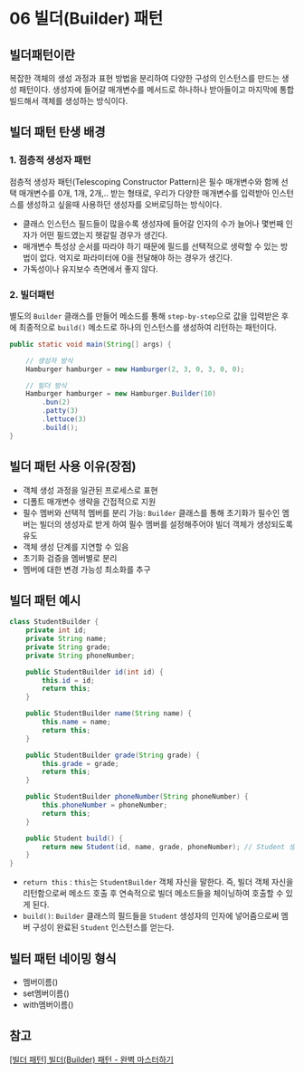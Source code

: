 # 06 빌더(Builder) 패턴
## 빌더패턴이란
복잡한 객체의 생성 과정과 표현 방법을 분리하여 다양한 구성의 인스턴스를 만드는 생성 패턴이다. 생성자에 들어갈 매개변수를 메서드로 하나하나 받아들이고 마지막에 통합 빌드해서 객체를 생성하는 방식이다.

## 빌더 패턴 탄생 배경
### 1. 점층적 생성자 패턴
점층적 생성자 패턴(Telescoping Constructor Pattern)은 필수 매개변수와 함께 선택 매개변수를 0개, 1개, 2개,.. 받는 형태로, 우리가 다양한 매개변수를 입력받아 인스턴스를 생성하고 싶을때 사용하던 생성자를 오버로딩하는 방식이다.
- 클래스 인스턴스 필드들이 많을수록 생성자에 들어갈 인자의 수가 늘어나 몇번째 인자가 어떤 필드였는지 헷갈릴 경우가 생긴다.
- 매개변수 특성상 순서를 따라야 하기 때문에 필드를 선택적으로 생략할 수 있는 방법이 없다. 억지로 파라미터에 0을 전달해야 하는 경우가 생긴다.
- 가독성이나 유지보수 측면에서 좋지 않다.


### 2. 빌더패턴
별도의 `Builder` 클래스를 만들어 메소드를 통해 `step-by-step`으로 값을 입력받은 후에 최종적으로 `build()` 메소드로 하나의 인스턴스를 생성하여 리턴하는 패턴이다.
```java
public static void main(String[] args) {

    // 생성자 방식
    Hamburger hamburger = new Hamburger(2, 3, 0, 3, 0, 0);

    // 빌더 방식
    Hamburger hamburger = new Hamburger.Builder(10)
        .bun(2)
        .patty(3)
        .lettuce(3)
        .build();
}
```


## 빌더 패턴 사용 이유(장점)
- 객체 생성 과정을 일관된 프로세스로 표현
- 디폴트 매개변수 생략을 간접적으로 지원
- 필수 멤버와 선택적 멤버를 분리 가능: `Builder` 클래스를 통해 초기화가 필수인 멤버는 빌더의 생성자로 받게 하여 필수 멤버를 설정해주어야 빌더 객체가 생성되도록 유도
- 객체 생성 단계를 지연할 수 있음
- 초기화 검증을 멤버별로 분리
- 멤버에 대한 변경 가능성 최소화를 추구


## 빌더 패턴 예시
```java
class StudentBuilder {
    private int id;
    private String name;
    private String grade;
    private String phoneNumber;

    public StudentBuilder id(int id) {
        this.id = id;
        return this;
    }

    public StudentBuilder name(String name) {
        this.name = name;
        return this;
    }

    public StudentBuilder grade(String grade) {
        this.grade = grade;
        return this;
    }

    public StudentBuilder phoneNumber(String phoneNumber) {
        this.phoneNumber = phoneNumber;
        return this;
    }

    public Student build() {
        return new Student(id, name, grade, phoneNumber); // Student 생성자 호출
    }
}
```
- `return this` : `this`는 `StudentBuilder` 객체 자신을 말한다. 즉, 빌더 객체 자신을 리턴함으로써 메소드 호출 후 연속적으로 빌더 메소드들을 체이닝하여 호출할 수 있게 된다.
- `build()`: `Builder` 클래스의 필드들을 `Student` 생성자의 인자에 넣어줌으로써 멤버 구성이 완료된 `Student` 인스턴스를 얻는다. 

## 빌터 패턴 네이밍 형식
- 멤버이름()
- set멤버이름()
- with멤버이름()

## 참고
[[빌더 패턴] 빌더(Builder) 패턴 - 완벽 마스터하기](https://inpa.tistory.com/entry/GOF-%F0%9F%92%A0-%EB%B9%8C%EB%8D%94Builder-%ED%8C%A8%ED%84%B4-%EB%81%9D%ED%8C%90%EC%99%95-%EC%A0%95%EB%A6%AC)
